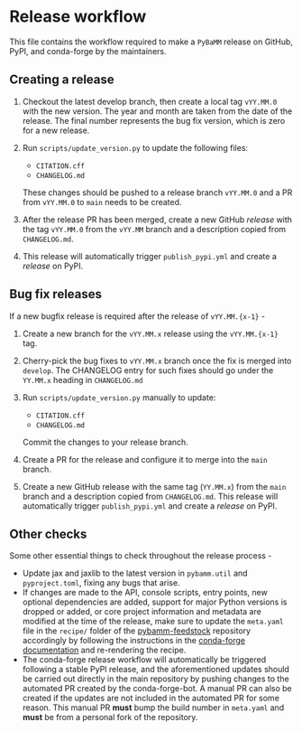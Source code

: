 # Release workflow

This file contains the workflow required to make a `PyBaMM` release on
GitHub, PyPI, and conda-forge by the maintainers.

## Creating a release

1. Checkout the latest develop branch, then create a local tag `vYY.MM.0`
   with the new version. The year and month are taken from the date of the
   release. The final number represents the bug fix version, which is zero for
   a new release.

2. Run `scripts/update_version.py` to update the following files:

   - `CITATION.cff`
   - `CHANGELOG.md`

   These changes should be pushed to a release branch `vYY.MM.0`
   and a PR from `vYY.MM.0` to `main` needs to be created.

3. After the release PR has been merged, create a new GitHub _release_ with the
   tag `vYY.MM.0` from the `vYY.MM` branch and a description copied from
   `CHANGELOG.md`.

4. This release will automatically trigger `publish_pypi.yml` and create a
   _release_ on PyPI.

## Bug fix releases

If a new bugfix release is required after the release of `vYY.MM.{x-1}` -

1. Create a new branch for the `vYY.MM.x` release using the `vYY.MM.{x-1}` tag.

2. Cherry-pick the bug fixes to `vYY.MM.x` branch once the fix is
   merged into `develop`. The CHANGELOG entry for such fixes should go under the
   `YY.MM.x` heading in `CHANGELOG.md`

3. Run `scripts/update_version.py` manually to update:

   - `CITATION.cff`
   - `CHANGELOG.md`

   Commit the changes to your release branch.

4. Create a PR for the release and configure it to merge into the `main` branch.

5. Create a new GitHub release with the same tag (`YY.MM.x`) from the `main`
   branch and a description copied from `CHANGELOG.md`. This release will
   automatically trigger `publish_pypi.yml` and create a _release_ on PyPI.

## Other checks

Some other essential things to check throughout the release process -

- Update jax and jaxlib to the latest version in `pybamm.util` and
  `pyproject.toml`, fixing any bugs that arise.
- If changes are made to the API, console scripts, entry points, new optional
  dependencies are added, support for major Python versions is dropped or
  added, or core project information and metadata are modified at the time
  of the release, make sure to update the `meta.yaml` file in the `recipe/`
  folder of the [pybamm-feedstock][PYBAMM_FEED] repository accordingly by
  following the instructions in the [conda-forge documentation][FEED_GUIDE] and
  re-rendering the recipe.
- The conda-forge release workflow will automatically be triggered following
  a stable PyPI release, and the aforementioned updates should be carried
  out directly in the main repository by pushing changes to the automated PR
  created by the conda-forge-bot. A manual PR can also be created if the
  updates are not included in the automated PR for some reason. This manual
  PR **must** bump the build number in `meta.yaml` and **must** be from a
  personal fork of the repository.

[PYBAMM_FEED]: https://github.com/conda-forge/pybamm-feedstock
[FEED_GUIDE]: https://conda-forge.org/docs/maintainer/updating_pkgs.html#updating-the-feedstock-repository
